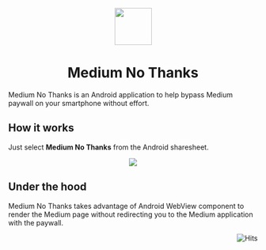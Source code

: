 <p align="center">
  <img src="https://github.com/a-chris/medium-no-thanks/blob/master/readme/logo.png" width="75" height="75"/>
</p>

<h1 align="center">Medium No Thanks</h1>

Medium No Thanks is an Android application to help bypass Medium paywall on your smartphone without effort.

## How it works

Just select **Medium No Thanks** from the Android sharesheet.

<p align="center">
  <img src="https://github.com/a-chris/medium-no-thanks/blob/master/readme/sample.gif" />
</p>

## Under the hood

Medium No Thanks takes advantage of Android WebView component to render the Medium page without redirecting you to the Medium application with the paywall.

<p align="right">
<img src="https://hitcounter.pythonanywhere.com/nocount/tag.svg?url=https://github.com/a-chris/medium-no-thanks" alt="Hits">
</p>
